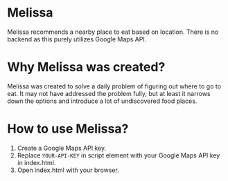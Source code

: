 # Melissa
Melissa recommends a nearby place to eat based on location. There is no backend as this purely utilizes Google Maps API.

# Why Melissa was created?
Melissa was created to solve a daily problem of figuring out where to go to eat. It may not have addressed the problem fully, but at least it narrows down the options and introduce a lot of undiscovered food places.

# How to use Melissa?
1. Create a Google Maps API key.
2. Replace `YOUR-API-KEY` in script element with your Google Maps API key in index.html.
3. Open index.html with your browser.
